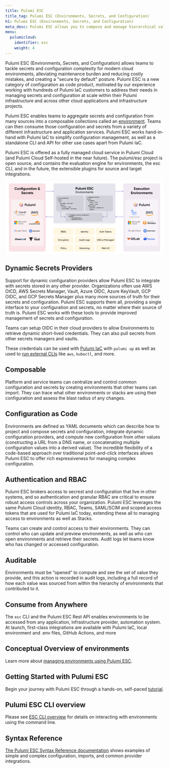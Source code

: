 ```yaml
---
title: Pulumi ESC
title_tag: Pulumi ESC (Environments, Secrets, and Configuration)
h1: Pulumi ESC (Environments, Secrets, and Configuration)
meta_desc: Pulumi ESC allows you to compose and manage hierarchical collections of configuration and secrets and consume them in various ways.
menu:
  pulumicloud:
    identifier: esc
    weight: 4
---
```


Pulumi ESC (Environments, Secrets, and Configuration) allows teams to tackle secrets and configuration complexity for modern cloud environments, alleviating maintenance burden and reducing costly mistakes, and creating a "secure by default" posture. Pulumi ESC is a new category of configuration as code product, motivated by our experience working with hundreds of Pulumi IaC customers to address their needs in managing secrets and configuration at scale within their Pulumi infrastructure and across other cloud applications and infrastructure projects.

Pulumi ESC enables teams to aggregate secrets and configuration from many sources into a composable collections called an [environment](/docs/concepts/environments/). Teams can then consume those configuration and secrets from a variety of different infrastructure and application services.  Pulumi ESC works hand-in-hand with Pulumi IaC to simplify configuration management, as well as a standalone CLI and API for other use cases apart from Pulumi IaC.

Pulumi ESC is offered as a fully managed cloud service in Pulumi Cloud (and Pulumi Cloud Self-hosted in the near future). The pulumi/esc project is open source, and contains the evaluation engine for environments, the esc CLI, and in the future, the extensible plugins for source and target integrations.  

![Pulumi ESC ecosystemn](img/pulumi_esc.png)

## Dynamic Secrets Providers

Support for dynamic configuration providers allow Pulumi ESC to integrate with secrets stored in any other provider.  Organizations often use AWS OICD, AWS Secrets Manager, Vault, Azure OIDC, Azure KeyVault, GCP OIDC, and GCP Secrets Manager plus many more sources of truth for their secrets and configuration.  Pulumi ESC supports them all, providing a single interface to your configuration and secrets, no matter where their source of truth is.  Pulumi ESC works with these tools to provide improved management of secrets and configuration.

Teams can setup OIDC in their cloud providers to allow Environments to retrieve dynamic short-lived credentials. They can also pull secrets from other secrets managers and vaults.

These credentials can be used with [Pulumi IaC](/docs/concepts/environments/#using-with-pulumi-iac) with `pulumi up` as well as used to [run external CLIs](/docs/concepts/environments/#running-third-party-commands-using-pulumi-esc-secrets-and-config) like `aws`, `kubectl`, and more.

## Composable

Platform and service teams can centralize and control common configuration and secrets by creating environments that other teams can import. They can trace what other environments or stacks are using their configuration and assess the blast radius of any changes.

## Configuration as Code

Environments are defined as YAML documents which can describe how to project and compose secrets and configuration, integrate dynamic configuration providers, and compute new configuration from other values (constructing a URL from a DNS name, or concatenating multiple configuration values into a derived value).  The incredible flexibility of a code-based approach over traditional point-and-click interfaces allows Pulumi ESC to offer rich expressiveness for managing complex configuration.

## Authentication and RBAC

Pulumi ESC brokers access to secrest and configuration that live in other systems, and so authentication and granular RBAC are critical to ensure robust access controls across your organization. Pulumi ESC leverages the same Pulumi Cloud identity, RBAC, Teams, SAML/SCIM and scoped access tokens that are used for Pulumi IaC today, extending these all to managing access to environments as well as Stacks.

Teams can create and control access to their environments. They can control who can update and preview environments, as well as who can open environments and retrieve their secrets. Audit logs let teams know who has changed or accessed configuration.

## Auditable

Environments must be “opened” to compute and see the set of value they provide, and this action is recorded in audit logs, including a full record of how each value was sourced from within the hierarchy of environments that contributed to it.

## Consume from Anywhere

The `esc` CLI and the Pulumi ESC Rest API enables environments to be accessed from any application, infrastructure provider, automation system.  At launch, first-class integrations are available with Pulumi IaC, local environment and .env files, GitHub Actions, and more

## Conceptual Overview of environments

Learn more about [managing environments using Pulumi ESC](/docs/concepts/environments/).

## Getting Started with Pulumi ESC

Begin your journey with Pulumi ESC through a hands-on, self-paced [tutorial](/docs/using-pulumi/esc/get-started/).

## Pulumi ESC CLI overview

Please see [ESC CLI overview](/docs/esc-cli/) for details on interacting with environments using the command line.

## Syntax Reference

[The Pulumi ESC Syntax Reference documentation](reference/) shows examples of simple and complex configuration, imports, and common provider integrations.
